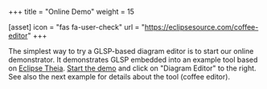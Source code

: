 +++
title = "Online Demo"
weight = 15

[asset]
  icon = "fas fa-user-check"
  url = "https://eclipsesource.com/coffee-editor"
+++

The simplest way to try a GLSP-based diagram editor is to start our online demonstrator. It demonstrates GLSP embedded into an example tool based on [Eclipse Theia](https://eclipsesource.com/technology/eclipse-theia). [Start the demo](https://eclipsesource.com/coffee-editor) and click on "Diagram Editor" to the right. See also the next example for details about the tool (coffee editor).